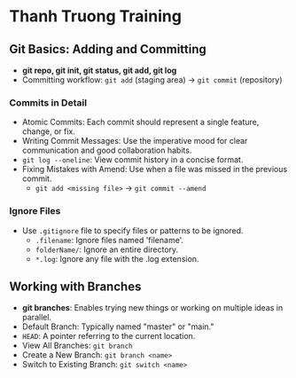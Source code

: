 # Thanh Truong Training

## Git Basics: Adding and Committing

- **git repo, git init, git status, git add, git log**
- Committing workflow: `git add` (staging area) -> `git commit` (repository)

### Commits in Detail

- Atomic Commits: Each commit should represent a single feature, change, or fix.
- Writing Commit Messages: Use the imperative mood for clear communication and good collaboration habits.
- `git log --oneline`: View commit history in a concise format.
- Fixing Mistakes with Amend: Use when a file was missed in the previous commit.
  + `git add <missing file>`  ->  `git commit --amend`

### Ignore Files

- Use `.gitignore` file to specify files or patterns to be ignored.
  + `.filename`: Ignore files named 'filename'.
  + `folderName/`: Ignore an entire directory.
  + `*.log`: Ignore any file with the .log extension.

## Working with Branches

- **git branches**: Enables trying new things or working on multiple ideas in parallel.
- Default Branch: Typically named "master" or "main."
- `HEAD`: A pointer referring to the current location.
- View All Branches: `git branch`
- Create a New Branch: `git branch <name>`
- Switch to Existing Branch: `git switch <name>`

